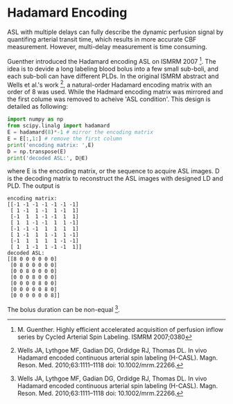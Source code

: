 # Hadamard Encoding

ASL with multiple delays can fully describe the dynamic perfusion signal by quantifing arterial transit time, which results in more accurate CBF measurement. However, multi-delay measurement is time consuming. 

Guenther introduced the Hadamard encoding ASL on ISMRM 2007 [^1]. The idea is to devide a long labeling blood bolus into a few small sub-boli, and each sub-boli can have different PLDs. In the original ISMRM abstract and Wells et al.'s work [^2], a natural-order Hadamard encoding matrix with an order of 8 was used. While the Hadmard encoding matrix was mirrored and the first colume was removed to acheive 'ASL condition'. This design is detailed as following:

```python
import numpy as np
from scipy.linalg import hadamard
E = hadamard(8)*-1 # mirror the encoding matrix
E = E[:,1:] # remove the first column
print('encoding matrix: ',E)
D = np.transpose(E)
print('decoded ASL:', D@E)
```
where E is the encoding matrix, or the sequence to acquire ASL images. D is the decoding matrix to reconstruct the ASL images with designed LD and PLD. The output is 
```
encoding matrix:  
[[-1 -1 -1 -1 -1 -1 -1]
 [ 1 -1  1 -1  1 -1  1]
 [-1  1  1 -1 -1  1  1]
 [ 1  1 -1 -1  1  1 -1]
 [-1 -1 -1  1  1  1  1]
 [ 1 -1  1  1 -1  1 -1]
 [-1  1  1  1  1 -1 -1]
 [ 1  1 -1  1 -1 -1  1]]
decoded ASL:
[[8 0 0 0 0 0 0]
 [0 8 0 0 0 0 0]
 [0 0 8 0 0 0 0]
 [0 0 0 8 0 0 0]
 [0 0 0 0 8 0 0]
 [0 0 0 0 0 8 0]
 [0 0 0 0 0 0 8]]
 ```
 
 The bolus duration can be non-equal [^2]. 

[^1]: M. Guenther. Highly efficient accelerated acquisition of perfusion inflow series by Cycled Arterial Spin Labeling. ISMRM 2007;0380
[^2]: Wells JA, Lythgoe MF, Gadian DG, Ordidge RJ, Thomas DL. In vivo Hadamard encoded continuous arterial spin labeling (H-CASL). Magn. Reson. Med. 2010;63:1111–1118 doi: 10.1002/mrm.22266.
